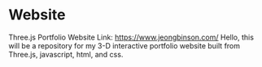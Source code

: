 # Website
Three.js Portfolio Website Link: https://www.jeongbinson.com/
Hello, this will be a repository for my 3-D interactive portfolio website built from Three.js, javascript, html, and css.
